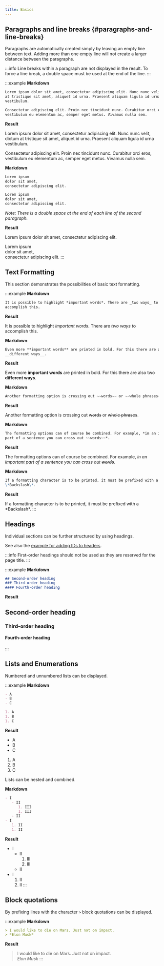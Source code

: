 ```yaml
---
title: Basics
---
```


## Paragraphs and line breaks {#paragraphs-and-line-breaks}

Paragraphs are automatically created simply by leaving an empty line between
text. Adding more than one empty line will not create a larger distance between
the paragraphs.

:::info
Line breaks within a paragraph are not displayed in the result. To force a line
break, a double space must be used at the end of the line.
:::

:::example
**Markdown**

```markdown
Lorem ipsum dolor sit amet, consectetur adipiscing elit. Nunc nunc velit, dictum
at tristique sit amet, aliquet id urna. Praesent aliquam ligula id urna
vestibulum.

Consectetur adipiscing elit. Proin nec tincidunt nunc. Curabitur orci eros,
vestibulum eu elementum ac, semper eget metus. Vivamus nulla sem.
```

**Result**

Lorem ipsum dolor sit amet, consectetur adipiscing elit. Nunc nunc velit, dictum
at tristique sit amet, aliquet id urna. Praesent aliquam ligula id urna
vestibulum.

Consectetur adipiscing elit. Proin nec tincidunt nunc. Curabitur orci eros,
vestibulum eu elementum ac, semper eget metus. Vivamus nulla sem.

**Markdown**

```markdown
Lorem ipsum
dolor sit amet,
consectetur adipiscing elit.

Lorem ipsum  
dolor sit amet,  
consectetur adipiscing elit.
```

*Note: There is a double space at the end of each line of the second
paragraph.*

**Result**

Lorem ipsum
dolor sit amet,
consectetur adipiscing elit.

Lorem ipsum  
dolor sit amet,  
consectetur adipiscing elit.
:::

## Text Formatting

This section demonstrates the possibilities of basic text formatting.

:::example
**Markdown**

```markdown
It is possible to highlight *important words*. There are _two ways_ to
accomplish this.
```

**Result**

It is possible to highlight *important words*. There are _two ways_ to
accomplish this.

**Markdown**

```markdown
Even more **important words** are printed in bold. For this there are also two
__different ways__.
```

**Result**

Even more **important words** are printed in bold. For this there are also two
__different ways__.

**Markdown**

```markdown
Another formatting option is crossing out ~~words~~ or ~~whole phrases~~.
```

**Result**

Another formatting option is crossing out ~~words~~ or ~~whole phrases~~.

**Markdown**

```markdown
The formatting options can of course be combined. For example, *in an important
part of a sentence you can cross out ~~words~~*.
```

**Result**

The formatting options can of course be combined. For example, *in an important
part of a sentence you can cross out ~~words~~*.

**Markdown**

```markdown
If a formatting character is to be printed, it must be prefixed with a
\*Backslash\*.
```

**Result**

If a formatting character is to be printed, it must be prefixed with a
\*Backslash\*.
:::

## Headings

Individual sections can be further structured by using headings.

See also the [example for adding IDs to
headers](/section/02-elements/02-links/01-internal#heading-example).

:::info
First-order headings should not be used as they are reserved for the page title.
:::

:::example
**Markdown**

```markdown
## Second-order heading
### Third-order heading
#### Fourth-order heading
```

**Result**

## Second-order heading
### Third-order heading
#### Fourth-order heading
:::

## Lists and Enumerations

Numbered and unnumbered lists can be displayed.

:::example
**Markdown**

```markdown
- A
- B
- C

1. A
1. B
1. C
```

**Result**

- A
- B
- C

1. A
2. B
3. C

Lists can be nested and combined.

**Markdown**

```markdown
- I
   - II
      1. III
      1. III
   - II
- I
   1. II
   1. II
```

**Result**

- I
   - II
      1. III
      1. III
   - II
- I
   1. II
   1. II
:::

## Block quotations

By prefixing lines with the character `>` block quotations can be displayed.

:::example
**Markdown**

```markdown
> I would like to die on Mars. Just not on impact.  
> *Elon Musk*
```

**Result**

> I would like to die on Mars. Just not on impact.  
> *Elon Musk*
:::
